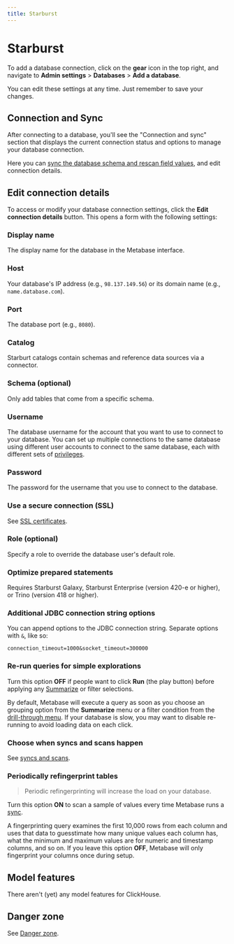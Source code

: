 ```yaml
---
title: Starburst
---
```


# Starburst

To add a database connection, click on the **gear** icon in the top right, and navigate to **Admin settings** > **Databases** > **Add a database**.

You can edit these settings at any time. Just remember to save your changes.

## Connection and Sync

After connecting to a database, you'll see the "Connection and sync" section that displays the current connection status and options to manage your database connection.

Here you can [sync the database schema and rescan field values](../sync-scan.md), and edit connection details.

## Edit connection details

To access or modify your database connection settings, click the **Edit connection details** button. This opens a form with the following settings:

### Display name

The display name for the database in the Metabase interface.

### Host

Your database's IP address (e.g., `98.137.149.56`) or its domain name (e.g., `name.database.com`).

### Port

The database port (e.g., `8080`).

### Catalog

Starburt catalogs contain schemas and reference data sources via a connector.

### Schema (optional)

Only add tables that come from a specific schema.

### Username

The database username for the account that you want to use to connect to your database. You can set up multiple connections to the same database using different user accounts to connect to the same database, each with different sets of [privileges](../users-roles-privileges.md).

### Password

The password for the username that you use to connect to the database.

### Use a secure connection (SSL)

See [SSL certificates](../ssl-certificates.md).

### Role (optional)

Specify a role to override the database user's default role.

### Optimize prepared statements

Requires Starburst Galaxy, Starburst Enterprise (version 420-e or higher), or Trino (version 418 or higher).

### Additional JDBC connection string options

You can append options to the JDBC connection string. Separate options with `&`, like so:

```
connection_timeout=1000&socket_timeout=300000
```

### Re-run queries for simple explorations

Turn this option **OFF** if people want to click **Run** (the play button) before applying any [Summarize](../../questions/query-builder/summarizing-and-grouping.md) or filter selections.

By default, Metabase will execute a query as soon as you choose an grouping option from the **Summarize** menu or a filter condition from the [drill-through menu](https://www.metabase.com/learn/metabase-basics/querying-and-dashboards/questions/drill-through). If your database is slow, you may want to disable re-running to avoid loading data on each click.

### Choose when syncs and scans happen

See [syncs and scans](../sync-scan.md#choose-when-syncs-and-scans-happen).

### Periodically refingerprint tables

> Periodic refingerprinting will increase the load on your database.

Turn this option **ON** to scan a sample of values every time Metabase runs a [sync](../sync-scan.md#how-database-syncs-work).

A fingerprinting query examines the first 10,000 rows from each column and uses that data to guesstimate how many unique values each column has, what the minimum and maximum values are for numeric and timestamp columns, and so on. If you leave this option **OFF**, Metabase will only fingerprint your columns once during setup.

## Model features

There aren't (yet) any model features for ClickHouse.

## Danger zone

See [Danger zone](../danger-zone.md).
